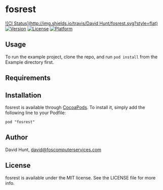 # fosrest

[![CI Status](http://img.shields.io/travis/David Hunt/fosrest.svg?style=flat)](https://travis-ci.org/foscomputerservices/fosrest)
[![Version](https://img.shields.io/cocoapods/v/fosrest.svg?style=flat)](http://cocoadocs.org/docsets/fosrest)
[![License](https://img.shields.io/cocoapods/l/fosrest.svg?style=flat)](http://cocoadocs.org/docsets/fosrest)
[![Platform](https://img.shields.io/cocoapods/p/fosrest.svg?style=flat)](http://cocoadocs.org/docsets/fosrest)

## Usage

To run the example project, clone the repo, and run `pod install` from the Example directory first.

## Requirements

## Installation

fosrest is available through [CocoaPods](http://cocoapods.org). To install
it, simply add the following line to your Podfile:

    pod "fosrest"

## Author

David Hunt, david@foscomputerservices.com

## License

fosrest is available under the MIT license. See the LICENSE file for more info.

